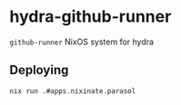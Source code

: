 # hydra-github-runner

`github-runner` NixOS system for hydra

## Deploying

```
nix run .#apps.nixinate.parasol
```
